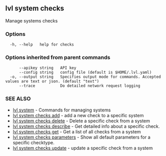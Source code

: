 ## lvl system checks

Manage systems checks

### Options

```
  -h, --help   help for checks
```

### Options inherited from parent commands

```
      --apikey string   API key
      --config string   config file (default is $HOME/.lvl.yaml)
  -o, --output string   Specifies output mode for commands. Accepted values are text or json. (default "text")
      --trace           Do detailed network request logging
```

### SEE ALSO

* [lvl system](lvl_system.md)	 - Commands for managing systems
* [lvl system checks add](lvl_system_checks_add.md)	 - add a new check to a specific system
* [lvl system checks delete](lvl_system_checks_delete.md)	 - Delete a specific check from a system
* [lvl system checks describe](lvl_system_checks_describe.md)	 - Get detailed info about a specific check.
* [lvl system checks get](lvl_system_checks_get.md)	 - Get a list of all checks from a system
* [lvl system checks parameters](lvl_system_checks_parameters.md)	 - Show all default parameters for a specific checktype.
* [lvl system checks update](lvl_system_checks_update.md)	 - update a specific check from a system

